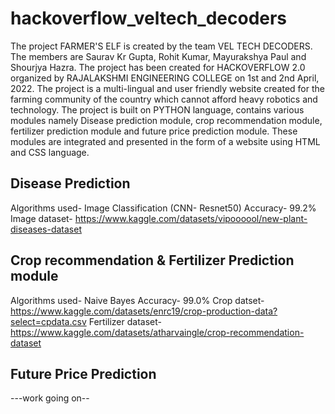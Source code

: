 # hackoverflow_veltech_decoders
The project FARMER'S ELF is created by the team VEL TECH DECODERS. The members are Saurav Kr Gupta, Rohit Kumar, Mayurakshya Paul and Shourjya Hazra. The project has been created for HACKOVERFLOW 2.0 organized by RAJALAKSHMI ENGINEERING COLLEGE on 1st and 2nd April, 2022.
The project is a multi-lingual and user friendly website created for the farming community of the country which cannot afford heavy robotics and technology. The project is built on PYTHON language, contains various modules namely Disease prediction module, crop recommendation module, fertilizer prediction module and future price prediction module. These modules are integrated and presented in the form of a website using HTML and CSS language.

## Disease Prediction 
Algorithms used- Image Classification (CNN- Resnet50)
Accuracy- 99.2%
Image dataset- https://www.kaggle.com/datasets/vipoooool/new-plant-diseases-dataset  

## Crop recommendation & Fertilizer Prediction module 
Algorithms used- Naive Bayes
Accuracy- 99.0%
Crop datset- https://www.kaggle.com/datasets/enrc19/crop-production-data?select=cpdata.csv
Fertilizer dataset- https://www.kaggle.com/datasets/atharvaingle/crop-recommendation-dataset

## Future Price Prediction
---work going on--


